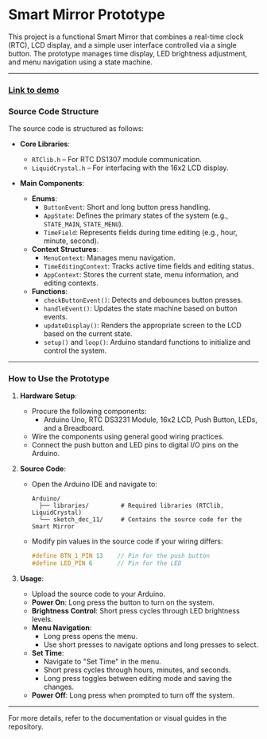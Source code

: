 # Smart Mirror Prototype

This project is a functional Smart Mirror that combines a real-time clock (RTC), LCD display, and a simple user interface controlled via a single button. The prototype manages time display, LED brightness adjustment, and menu navigation using a state machine.

---

### [Link to demo](https://youtu.be/SZAy3_tnhQE?si=a_sdpUQwHDt8H1BS)

### Source Code Structure

The source code is structured as follows:

- **Core Libraries**:
    - `RTClib.h` – For RTC DS1307 module communication.
    - `LiquidCrystal.h` – For interfacing with the 16x2 LCD display.

- **Main Components**:
    - **Enums**:
        - `ButtonEvent`: Short and long button press handling.
        - `AppState`: Defines the primary states of the system (e.g., `STATE_MAIN`, `STATE_MENU`).
        - `TimeField`: Represents fields during time editing (e.g., hour, minute, second).
    - **Context Structures**:
        - `MenuContext`: Manages menu navigation.
        - `TimeEditingContext`: Tracks active time fields and editing status.
        - `AppContext`: Stores the current state, menu information, and editing contexts.
    - **Functions**:
        - `checkButtonEvent()`: Detects and debounces button presses.
        - `handleEvent()`: Updates the state machine based on button events.
        - `updateDisplay()`: Renders the appropriate screen to the LCD based on the current state.
        - `setup()` and `loop()`: Arduino standard functions to initialize and control the system.

---

### How to Use the Prototype

1. **Hardware Setup**:
   - Procure the following components:
     - Arduino Uno, RTC DS3231 Module, 16x2 LCD, Push Button, LEDs, and a Breadboard.
   - Wire the components using general good wiring practices.
   - Connect the push button and LED pins to digital I/O pins on the Arduino.

2. **Source Code**:
   - Open the Arduino IDE and navigate to:
     ```
     Arduino/
       ├── libraries/         # Required libraries (RTClib, LiquidCrystal)
       └── sketch_dec_11/     # Contains the source code for the Smart Mirror
     ```
   - Modify pin values in the source code if your wiring differs:
     ```cpp
     #define BTN_1_PIN 13    // Pin for the push button
     #define LED_PIN 6       // Pin for the LED
     ```

3. **Usage**:
   - Upload the source code to your Arduino.
   - **Power On**: Long press the button to turn on the system.
   - **Brightness Control**: Short press cycles through LED brightness levels.
   - **Menu Navigation**:
     - Long press opens the menu.
     - Use short presses to navigate options and long presses to select.
   - **Set Time**:
     - Navigate to "Set Time" in the menu.
     - Short press cycles through hours, minutes, and seconds.
     - Long press toggles between editing mode and saving the changes.
   - **Power Off**: Long press when prompted to turn off the system.

---

For more details, refer to the documentation or visual guides in the repository.
